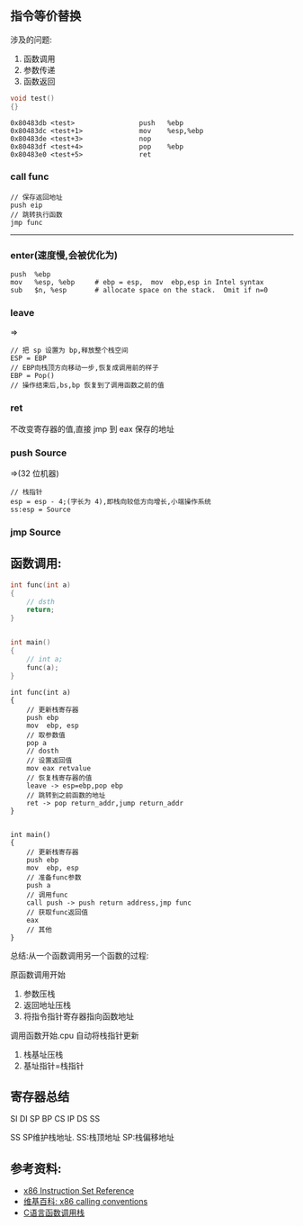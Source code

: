 ## 指令等价替换

涉及的问题:


1. 函数调用
2. 参数传递
3. 函数返回

```c
void test()
{}
```
```x86asm
0x80483db <test>                push   %ebp
0x80483dc <test+1>              mov    %esp,%ebp
0x80483de <test+3>              nop
0x80483df <test+4>              pop    %ebp
0x80483e0 <test+5>              ret
```


### call func

```x86asm
// 保存返回地址
push eip
// 跳转执行函数
jmp func
```
----

### enter(速度慢,会被优化为)

```x86asm
push  %ebp
mov   %esp, %ebp     # ebp = esp,  mov  ebp,esp in Intel syntax
sub   $n, %esp       # allocate space on the stack.  Omit if n=0
```

### leave
=>
```x86asm
// 把 sp 设置为 bp,释放整个栈空间
ESP = EBP
// EBP向栈顶方向移动一步,恢复成调用前的样子
EBP = Pop()
// 操作结束后,bs,bp 恢复到了调用函数之前的值
```

### ret

不改变寄存器的值,直接 jmp 到 eax 保存的地址

### push Source

=>(32 位机器)
```
// 栈指针
esp = esp - 4;(字长为 4),即栈向较低方向增长,小端操作系统
ss:esp = Source
```

### jmp Source



## 函数调用:

```c
int func(int a)
{
    // dsth
    return;
}


int main()
{
    // int a;
    func(a);
}
```

```x86asm
int func(int a)
{
    // 更新栈寄存器
    push ebp
    mov  ebp, esp
    // 取参数值
    pop a
    // dosth
    // 设置返回值
    mov eax retvalue
    // 恢复栈寄存器的值
    leave -> esp=ebp,pop ebp
    // 跳转到之前函数的地址
    ret -> pop return_addr,jump return_addr
}


int main()
{
    // 更新栈寄存器
    push ebp
    mov  ebp, esp
    // 准备func参数
    push a
    // 调用func
    call push -> push return address,jmp func
    // 获取func返回值
    eax
    // 其他
}
```
总结:从一个函数调用另一个函数的过程:

原函数调用开始
1. 参数压栈
2. 返回地址压栈
3. 将指令指针寄存器指向函数地址

调用函数开始.cpu 自动将栈指针更新

1. 栈基址压栈
2. 基址指针=栈指针

## 寄存器总结

SI
DI
SP
BP
CS
IP
DS
SS


SS SP维护栈地址.
SS:栈顶地址
SP:栈偏移地址



## 参考资料: 
- [x86 Instruction Set Reference](https://c9x.me/x86/)
- [维基百科: x86 calling conventions](https://en.wikipedia.org/wiki/X86_calling_conventions#x86-64_calling_conventions)
- [C语言函数调用栈](https://www.cnblogs.com/clover-toeic/p/3755401.html)

